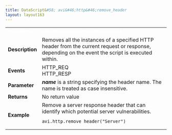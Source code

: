 ```yaml
---
title: DataScript&#58; avi&#46;http&#46;remove_header
layout: layout163
---
```

<table class="table table-hover table table-bordered table-hover">  
<tbody>       
<tr>   
<td><font size="3" color="white"><strong>Function</strong></font></td>
<td><font color="white"><b>avi.http.remove_header( name )</b></font></td>
</tr>
<tr>   
<td><font size="3"><strong>Description</strong></font></td>
<td>Removes all the instances of a specified HTTP header from the current request or response, depending on the event the script is executed within.</td>
</tr>
<tr>   
<td><font size="3"><strong>Events</strong></font></td>
<td>HTTP_REQ<br> HTTP_RESP</td>
</tr>
<tr>   
<td><font size="3"><strong>Parameter</strong></font></td>
<td><strong><em>name</em> </strong>is a string specifying the header name. The name is treated as case insensitive.</td>
</tr>
<tr>   
<td><font size="3"><strong>Returns</strong></font></td>
<td>No return value</td>
</tr>
<tr>   
<td><font size="3"><strong>Example</strong></font></td>
<td>Remove a server response header that can identify which potential server vulnerabilities.<br> 
<!-- Crayon Syntax Highlighter v2.7.1 --> <pre><code class="language-lua">avi.http.remove_header("Server")</code></pre> 
<!-- [Format Time: 0.0008 seconds] --></td>
</tr>
</tbody>
</table> 